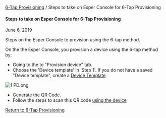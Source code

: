 [6-Tap Provisioning](../index.html) / Steps to take on Esper Console for 6-Tap Provisioning

#### Steps to take on Esper Console for 6-Tap Provisioning

June 6, 2019

Steps on the Esper Console to provision using the 6-tap method.

On the the Esper Console, you provision a device using the 6-tap method by:

*   Going to the to "Provision device" tab.
*   Choose the 'Device template' in 'Step 1'. If you do not have a saved "Device template", create a [Device Template](../../../device-template/index.html).

![1 PD.png](https://documentation-media.s3.amazonaws.com/images/1_PD.width-800.png?AWSAccessKeyId=AKIAJHOTEM5S4GAN2SGA)

*   Generate the QR Code.
*   Follow the steps to scan this QR code [using the device](../../afw-provisioning/steps-provision-device/index.html)

[Return to 6-Tap Provisioning](../index.html)